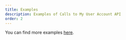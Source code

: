```yaml
---
title: Examples
description: Examples of Calls to My User Account API
order: 2
---
```


You can find more examples [here](/docs/general/examples.html).